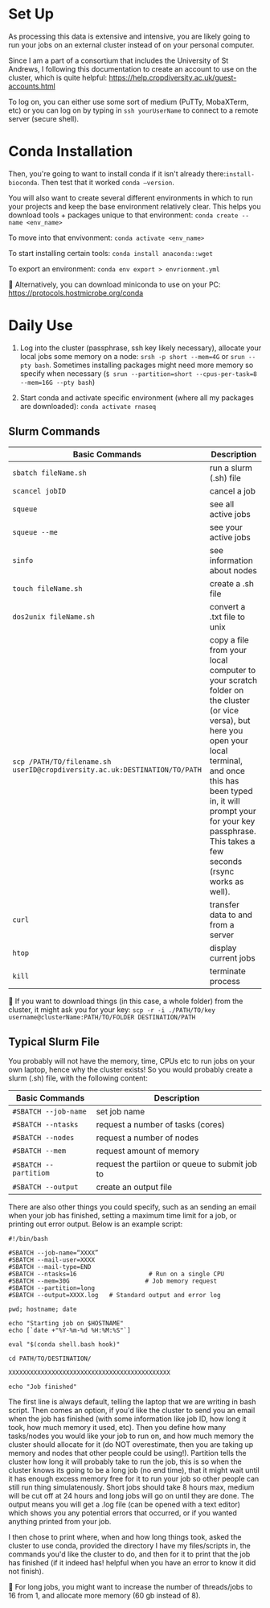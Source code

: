 # Set Up
As processing this data is extensive and intensive, you are likely going to run your jobs on an external cluster instead of on your personal computer. 

Since I am a part of a consortium that includes the University of St Andrews, I following this documentation to create an account to use on the cluster, which is quite helpful: <https://help.cropdiversity.ac.uk/guest-accounts.html>

To log on, you can either use some sort of medium (PuTTy, MobaXTerm, etc) or you can log on by typing in `ssh yourUserName` to connect to a remote server (secure shell).

# Conda Installation
Then, you're going to want to install conda if it isn't already there:`install-bioconda`. Then test that it worked `conda –version`.

You will also want to create several different environments in which to run your projects and keep the base environment relatively clear. This helps you download tools + packages unique to that environment: `conda create --name <env_name>`

To move into that envivonment: `conda activate <env_name>`

To start installing certain tools: `conda install anaconda::wget`

To export an environment: `conda env export > envrionment.yml`

📝 Alternatively, you can download miniconda to use on your PC: https://protocols.hostmicrobe.org/conda

# Daily Use

1. Log into the cluster (passphrase, ssh key likely necessary), allocate your local jobs some memory on a node: 
`srsh -p short --mem=4G` or `srun --pty bash`. Sometimes installing packages might need more memory so specify when necessary (`$ srun --partition=short --cpus-per-task=8 --mem=16G --pty bash`)

2. Start conda and activate specific environment (where all my packages are downloaded): `conda activate rnaseq`
 
## Slurm Commands 

| Basic Commands | Description |
| ----------- | ----------- |
| `sbatch fileName.sh` | run a slurm (.sh) file |
| `scancel jobID` |  cancel a job |
| `squeue` |  see all active jobs |
| `squeue --me` |  see your active jobs |
| `sinfo` |  see information about nodes |
| `touch fileName.sh` | create a .sh file |
| `dos2unix fileName.sh` | convert a .txt file to unix |
| `scp /PATH/TO/filename.sh userID@cropdiversity.ac.uk:DESTINATION/TO/PATH`  | copy a file from your local computer to your scratch folder on the cluster (or vice versa), but here you open your local terminal, and once this has been typed in, it will prompt your for your key passphrase. This takes a few seconds (rsync works as well). |
| `curl`  | transfer data to and from a server |
| `htop`  | display current jobs |
| `kill`  | terminate process |

📝 If you want to download things (in this case, a whole folder) from the cluster, it might ask you for your key: `scp -r -i ./PATH/TO/key username@clusterName:PATH/TO/FOLDER DESTINATION/PATH`

## Typical Slurm File

You probably will not have the memory, time, CPUs etc to run jobs on your own laptop, hence why the cluster exists! So you would probably create a slurm (.sh) file, with the following content:

| Basic Commands | Description |
| ----------- | ----------- |
| `#SBATCH --job-name` | set job name |
| `#SBATCH --ntasks` |  request a number of tasks (cores) |
| `#SBATCH --nodes` |  request a number of nodes |
| `#SBATCH --mem` |  request amount of memory |
| `#SBATCH --partitiom` |  request the partiion or queue to submit job to |
| `#SBATCH --output` | create an output file |

There are also other things you could specify, such as an sending an email when your job has finished, setting a maximum time limit for a job, or printing out error output. Below is an example script: 

```
#!/bin/bash

#SBATCH --job-name=“XXXX”
#SBATCH --mail-user=XXXX
#SBATCH --mail-type=END
#SBATCH --ntasks=16                    # Run on a single CPU
#SBATCH --mem=30G                     # Job memory request
#SBATCH --partition=long
#SBATCH --output=XXXX.log   # Standard output and error log

pwd; hostname; date

echo "Starting job on $HOSTNAME"
echo [`date +"%Y-%m-%d %H:%M:%S"`]

eval "$(conda shell.bash hook)"

cd PATH/TO/DESTINATION/

XXXXXXXXXXXXXXXXXXXXXXXXXXXXXXXXXXXXXXXXXXXXX

echo "Job finished"
```

The first line is always default, telling the laptop that we are writing in bash script. Then comes an option, if you'd like the cluster to send you an email when the job has finished (with some information like job ID, how long it took, how much memory it used, etc). Then you define how many tasks/nodes you would like your job to run on, and how much memory the cluster should allocate for it (do NOT overestimate, then you are taking up memory and nodes that other people could be using!). Partition tells the cluster how long it will probably take to run the job, this is so when the cluster knows its going to be a long job (no end time), that it might wait until it has enough excess memory free for it to run your job so other people can still run thing simulatenously. Short jobs should take 8 hours max, medium will be cut off at 24 hours and long jobs will go on until they are done. The output means you will get a .log file (can be opened with a text editor) which shows you any potential errors that occurred, or if you wanted anything printed from your job. 

I then chose to print where, when and how long things took, asked the cluster to use conda, provided the directory I have my files/scripts in, the commands you'd like the cluster to do, and then for it to print that the job has finished (if it indeed has! helpful when you have an error to know it did not finish). 

📝 For long jobs, you might want to increase the number of threads/jobs to 16 from 1, and allocate more memory (60 gb instead of 8).
